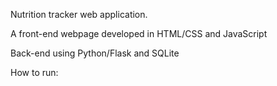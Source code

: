 Nutrition tracker web application.

A front-end webpage developed in HTML/CSS and JavaScript

Back-end using Python/Flask and SQLite

How to run:
